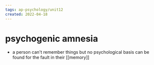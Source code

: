 ```yaml
---
tags: ap-psychology/unit12 
created: 2022-04-18
---
```


# psychogenic amnesia

- a person can't remember things but no psychological basis can be found for the fault in their [[memory]]

<!---->
